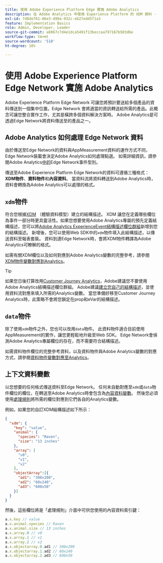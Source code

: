 ```yaml
---
title: 使用 Adobe Experience Platform Edge 實施 Adobe Analytics
description: 在 Adobe Analytics 中使用 Experience Platform 的 XDM 資料 - 概觀
exl-id: 7d8de761-86e3-499a-932c-eb27edd5f1a3
feature: Implementation Basics
role: Admin, Developer, Leader
source-git-commit: a6967c7d4e1dca5491f13beccaa797167b503d6e
workflow-type: tm+mt
source-wordcount: '510'
ht-degree: 16%

---
```


# 使用 Adobe Experience Platform Edge Network 實施 Adobe Analytics

Adobe Experience Platform Edge Network 可讓您將預計要送給多個產品的資料傳送到一個集中位置。Edge Network 會將適當的資訊轉送給所需的產品。此概念可讓您整合實作工作，尤其是橫跨多個資料解決方案時。 Adobe Analytics是可透過Edge Network將資料傳送至的產品之一。

## Adobe Analytics 如何處理 Edge Network 資料

由於傳送至Edge Network的資料與AppMeasurement資料的運作方式不同，Edge Network裝載會決定Adobe Analytics如何處理點選。 如需詳細資訊，請參閱Adobe Analytics[中的](hit-types.md)Edge Network事件型別。

傳送至Adobe Experience Platform Edge Network的資料可遵循三種格式： **XDM物件**、**資料物件**&#x200B;和&#x200B;**內容資料**。 當資料流將資料轉送到Adobe Analytics時，資料會轉換為Adobe Analytics可以處理的格式。

## `xdm`物件

符合您根據[XDM](https://experienceleague.adobe.com/zh-hant/docs/experience-platform/xdm/home) （體驗資料模型）建立的結構描述。 XDM 讓您在定義哪些欄位為事件一部分時更具靈活性。如果您想要使用Adobe Analytics專屬的預先定義結構描述，您可以將[Adobe Analytics ExperienceEvent結構描述欄位群組](https://experienceleague.adobe.com/zh-hant/docs/experience-platform/xdm/field-groups/event/analytics-full-extension)新增到您的結構描述。 新增後，您可以使用Web SDK中的`xdm`物件填入此結構描述，以傳送資料至報表套裝。 資料到達Edge Network時，會將XDM物件轉譯為Adobe Analytics可瞭解的格式。

如需有關XDM欄位以及如何對應到Adobe Analytics變數的完整參考，請參閱[XDM物件變數對應到Analytics](xdm-var-mapping.md)。

>[!TIP]
>
>如果您日後打算改用[Customer Journey Analytics](https://experienceleague.adobe.com/zh-hant/docs/analytics-platform/using/cja-landing)，Adobe建議您不要使用Adobe Analytics結構描述欄位群組。 Adobe建議[建立您自己的結構描述](https://experienceleague.adobe.com/zh-hant/docs/analytics-platform/using/compare-aa-cja/upgrade-to-cja/schema/cja-upgrade-schema-architect)，並使用資料流對應來填入所需的Analytics變數。 當您準備好移至Customer Journey Analytics時，此策略不會將您鎖定在prop和eVar的結構描述。

## `data`物件

除了使用`xdm`物件之外，您也可以改用`data`物件。 此資料物件適合目前使用AppMeasurement的實作，讓您更輕鬆地升級至Web SDK。 Edge Network會偵測Adobe Analytics專屬欄位的存在，而不需要符合結構描述。

如需資料物件欄位的完整參考資料，以及資料物件與Adobe Analytics變數的對應方式，請參閱[資料物件變數對應至Analytics](data-var-mapping.md)。

## 上下文資料變數

以您想要的任何格式傳送資料至Edge Network。 任何未自動對應至`xdm`或`data`物件欄位的欄位，在轉送至Adobe Analytics時會包含為[內容資料變數](/help/implement/vars/page-vars/contextdata.md)。 然後您必須使用[處理規則](/help/admin/tools/manage-rs/edit-settings/general/processing-rules/pr-overview.md)將所需的欄位對應到它們各自的Analytics變數。

例如，如果您的自訂XDM結構描述如下所示：

```json
{
  "xdm": {
    "key": "value",
    "animal": {
      "species": "Raven",
      "size": "13 inches"
    },
    "array": [
      "v0",
      "v1",
      "v2"
    ],
    "objectArray":[{
      "ad1": "300x200",
      "ad2": "60x240",
      "ad3": "600x50"
    }]
  }
}
```

然後，這些欄位將是「處理規則」介面中可供您使用的內容資料索引鍵：

```javascript
a.x.key // value
a.x.animal.species // Raven
a.x.animal.size // 13 inches
a.x.array.0 // v0
a.x.array.1 // v1
a.x.array.2 // v2
a.x.objectarray.0.ad1 // 300x200
a.x.objectarray.1.ad2 // 60x240
a.x.objectarray.2.ad3 // 600x50
```
